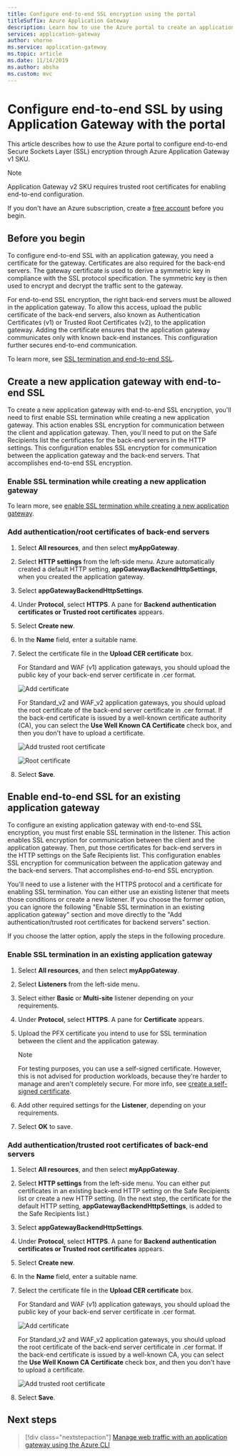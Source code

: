 ```yaml
---
title: Configure end-to-end SSL encryption using the portal
titleSuffix: Azure Application Gateway
description: Learn how to use the Azure portal to create an application gateway with end-to-end SSL encryption.
services: application-gateway
author: vhorne
ms.service: application-gateway
ms.topic: article
ms.date: 11/14/2019
ms.author: absha
ms.custom: mvc
---
```


# Configure end-to-end SSL by using Application Gateway with the portal

This article describes how to use the Azure portal to configure end-to-end Secure Sockets Layer (SSL) encryption through Azure Application Gateway v1 SKU.

> [!NOTE]
> Application Gateway v2 SKU requires trusted root certificates for enabling end-to-end configuration.

If you don't have an Azure subscription, create a [free account](https://azure.microsoft.com/free/?WT.mc_id=A261C142F) before you begin.

## Before you begin

To configure end-to-end SSL with an application gateway, you need a certificate for the gateway. Certificates are also required for the back-end servers. The gateway certificate is used to derive a symmetric key in compliance with the SSL protocol specification. The symmetric key is then used to encrypt and decrypt the traffic sent to the gateway. 

For end-to-end SSL encryption, the right back-end servers must be allowed in the application gateway. To allow this access, upload the public certificate of the back-end servers, also known as Authentication Certificates (v1) or Trusted Root Certificates (v2), to the application gateway. Adding the certificate ensures that the application gateway communicates only with known back-end instances. This configuration further secures end-to-end communication.

To learn more, see [SSL termination and end-to-end SSL](https://docs.microsoft.com/azure/application-gateway/ssl-overview).

## Create a new application gateway with end-to-end SSL

To create a new application gateway with end-to-end SSL encryption, you'll need to first enable SSL termination while creating a new application gateway. This action enables SSL encryption for communication between the client and application gateway. Then, you'll need to put on the Safe Recipients list the certificates for the back-end servers in the HTTP settings. This configuration enables SSL encryption for communication between the application gateway and the back-end servers. That accomplishes end-to-end SSL encryption.

### Enable SSL termination while creating a new application gateway

To learn more, see [enable SSL termination while creating a new application gateway](https://docs.microsoft.com/azure/application-gateway/create-ssl-portal).

### Add authentication/root certificates of back-end servers

1. Select **All resources**, and then select **myAppGateway**.

2. Select **HTTP settings** from the left-side menu. Azure automatically created a default HTTP setting, **appGatewayBackendHttpSettings**, when you created the application gateway. 

3. Select **appGatewayBackendHttpSettings**.

4. Under **Protocol**, select **HTTPS**. A pane for **Backend authentication certificates or Trusted root certificates** appears.

5. Select **Create new**.

6. In the **Name** field, enter a suitable name.

7. Select the certificate file in the **Upload CER certificate** box.

   For Standard and WAF (v1) application gateways, you should upload the public key of your back-end server certificate in .cer format.

   ![Add certificate](./media/end-to-end-ssl-portal/addcert.png)

   For Standard_v2 and WAF_v2 application gateways, you should upload the root certificate of the back-end server certificate in .cer format. If the back-end certificate is issued by a well-known certificate authority (CA), you can select the **Use Well Known CA Certificate** check box, and then you don't have to upload a certificate.

   ![Add trusted root certificate](./media/end-to-end-ssl-portal/trustedrootcert-portal.png)

   ![Root certificate](./media/end-to-end-ssl-portal/trustedrootcert.png)

8. Select **Save**.

## Enable end-to-end SSL for an existing application gateway

To configure an existing application gateway with end-to-end SSL encryption, you must first enable SSL termination in the listener. This action enables SSL encryption for communication between the client and the application gateway. Then, put those certificates for back-end servers in the HTTP settings on the Safe Recipients list. This configuration enables SSL encryption for communication between the application gateway and the back-end servers. That accomplishes end-to-end SSL encryption.

You'll need to use a listener with the HTTPS protocol and a certificate for enabling SSL termination. You can either use an existing listener that meets those conditions or create a new listener. If you choose the former option, you can ignore the following "Enable SSL termination in an existing application gateway" section and move directly to the "Add authentication/trusted root certificates for backend servers" section.

If you choose the latter option, apply the steps in the following procedure.
### Enable SSL termination in an existing application gateway

1. Select **All resources**, and then select **myAppGateway**.

2. Select **Listeners** from the left-side menu.

3. Select either **Basic** or **Multi-site** listener depending on your requirements.

4. Under **Protocol**, select **HTTPS**. A pane for **Certificate** appears.

5. Upload the PFX certificate you intend to use for SSL termination between the client and the application gateway.

   > [!NOTE]
   > For testing purposes, you can use a self-signed certificate. However, this is not advised for production workloads, because they're harder to manage and aren't completely secure. For more info, see [create a self-signed certificate](https://docs.microsoft.com/azure/application-gateway/create-ssl-portal#create-a-self-signed-certificate).

6. Add other required settings for the **Listener**, depending on your requirements.

7. Select **OK** to save.

### Add authentication/trusted root certificates of back-end servers

1. Select **All resources**, and then select **myAppGateway**.

2. Select **HTTP settings** from the left-side menu. You can either put certificates in an existing back-end HTTP setting on the Safe Recipients list or create a new HTTP setting. (In the next step, the certificate for the default HTTP setting, **appGatewayBackendHttpSettings**, is added to the Safe Recipients list.)

3. Select **appGatewayBackendHttpSettings**.

4. Under **Protocol**, select **HTTPS**. A pane for **Backend authentication certificates or Trusted root certificates** appears. 

5. Select **Create new**.

6. In the **Name** field, enter a suitable name.

7. Select the certificate file in the **Upload CER certificate** box.

   For Standard and WAF (v1) application gateways, you should upload the public key of your back-end server certificate in .cer format.

   ![Add certificate](./media/end-to-end-ssl-portal/addcert.png)

   For Standard_v2 and WAF_v2 application gateways, you should upload the root certificate of the back-end server certificate in .cer format. If the back-end certificate is issued by a well-known CA, you can select the **Use Well Known CA Certificate** check box, and then you don't have to upload a certificate.

   ![Add trusted root certificate](./media/end-to-end-ssl-portal/trustedrootcert-portal.png)

8. Select **Save**.

## Next steps

> [!div class="nextstepaction"]
> [Manage web traffic with an application gateway using the Azure CLI](./tutorial-manage-web-traffic-cli.md)
